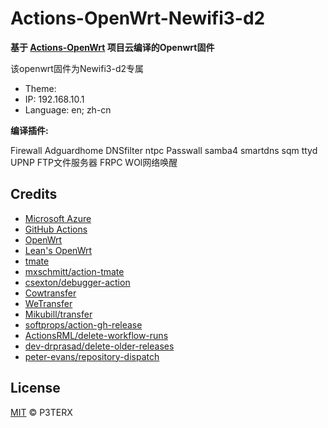 # Actions-OpenWrt-Newifi3-d2

**基于 [Actions-OpenWrt](https://github.com/P3TERX/Actions-OpenWrt) 项目云编译的Openwrt固件**

该openwrt固件为Newifi3-d2专属

- Theme: 
- IP: 192.168.10.1
- Language: en; zh-cn



**编译插件:**

Firewall
Adguardhome
DNSfilter
ntpc
Passwall
samba4
smartdns
sqm
ttyd
UPNP
FTP文件服务器
FRPC
WOl网络唤醒



## Credits

- [Microsoft Azure](https://azure.microsoft.com/)
- [GitHub Actions](https://github.com/features/actions)
- [OpenWrt](https://github.com/openwrt/openwrt)
- [Lean's OpenWrt](https://github.com/coolsnowwolf/lede)
- [tmate](https://github.com/tmate-io/tmate)
- [mxschmitt/action-tmate](https://github.com/mxschmitt/action-tmate)
- [csexton/debugger-action](https://github.com/csexton/debugger-action)
- [Cowtransfer](https://cowtransfer.com/)
- [WeTransfer](https://wetransfer.com/)
- [Mikubill/transfer](https://github.com/Mikubill/transfer)
- [softprops/action-gh-release](https://github.com/softprops/action-gh-release)
- [ActionsRML/delete-workflow-runs](https://github.com/ActionsRML/delete-workflow-runs)
- [dev-drprasad/delete-older-releases](https://github.com/dev-drprasad/delete-older-releases)
- [peter-evans/repository-dispatch](https://github.com/peter-evans/repository-dispatch)



## License

[MIT](https://github.com/P3TERX/Actions-OpenWrt/blob/main/LICENSE) © P3TERX
